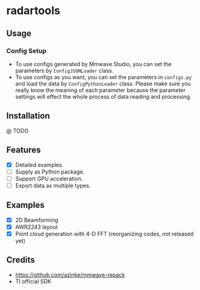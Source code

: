 # radartools

## Usage

### Config Setup

- To use configs generated by Mmwave Studio, you can set the parameters by `ConfigJSONLoader` class.
- To use configs as you want, you can set the parameters in `configs.py` and load the data by `ConfigPythonLoader` class. Please make sure you really know the meaning of each parameter because the parameter settings will effect the whole process of data reading and processing.

## Installation

@ TODO

## Features

- [x] Detailed examples.
- [ ] Supply as Python package.
- [ ] Support GPU acceleration.
- [ ] Export data as multiple types.

## Examples

- [x] 2D Beamforming
- [x] AWR2243 layout
- [x] Point cloud generation with 4-D FFT (reorganizing codes, not released yet)

## Credits

- <https://github.com/azinke/mmwave-repack>
- TI official SDK
